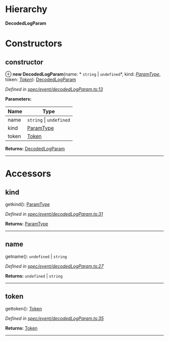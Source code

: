 

# Hierarchy

**DecodedLogParam**

# Constructors

<a id="constructor"></a>

##  constructor

⊕ **new DecodedLogParam**(name: * `string` &#124; `undefined`*, kind: *[ParamType](_spec_paramtype_paramtype_.paramtype.md)*, token: *[Token](_token_token_.token.md)*): [DecodedLogParam](_spec_event_decodedlogparam_.decodedlogparam.md)

*Defined in [spec/event/decodedLogParam.ts:13](https://github.com/paritytech/js-libs/blob/865415f/packages/abi/src/spec/event/decodedLogParam.ts#L13)*

**Parameters:**

| Name | Type |
| ------ | ------ |
| name |  `string` &#124; `undefined`|
| kind | [ParamType](_spec_paramtype_paramtype_.paramtype.md) |
| token | [Token](_token_token_.token.md) |

**Returns:** [DecodedLogParam](_spec_event_decodedlogparam_.decodedlogparam.md)

___

# Accessors

<a id="kind"></a>

##  kind

getkind(): [ParamType](_spec_paramtype_paramtype_.paramtype.md)

*Defined in [spec/event/decodedLogParam.ts:31](https://github.com/paritytech/js-libs/blob/865415f/packages/abi/src/spec/event/decodedLogParam.ts#L31)*

**Returns:** [ParamType](_spec_paramtype_paramtype_.paramtype.md)

___
<a id="name"></a>

##  name

getname():  `undefined` &#124; `string`

*Defined in [spec/event/decodedLogParam.ts:27](https://github.com/paritytech/js-libs/blob/865415f/packages/abi/src/spec/event/decodedLogParam.ts#L27)*

**Returns:**  `undefined` &#124; `string`

___
<a id="token"></a>

##  token

gettoken(): [Token](_token_token_.token.md)

*Defined in [spec/event/decodedLogParam.ts:35](https://github.com/paritytech/js-libs/blob/865415f/packages/abi/src/spec/event/decodedLogParam.ts#L35)*

**Returns:** [Token](_token_token_.token.md)

___

